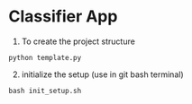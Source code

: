 # Classifier App

1. To create the project structure
```
python template.py
```
2. initialize the setup (use in git bash terminal)
```
bash init_setup.sh
```

